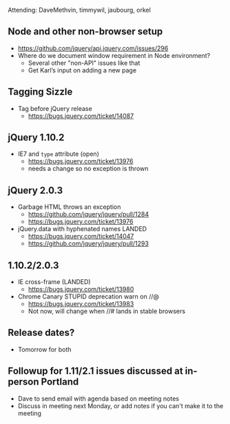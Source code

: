 Attending: DaveMethvin, timmywil, jaubourg, orkel

## Node and other non-browser setup
* https://github.com/jquery/api.jquery.com/issues/296
* Where do we document window requirement in Node environment?
  - Several other "non-API" issues like that
  - Get Karl’s input on adding a new page

## Tagging Sizzle
* Tag before jQuery release
  - https://bugs.jquery.com/ticket/14087

## jQuery 1.10.2
* IE7 and `type` attribute (open)
  - https://bugs.jquery.com/ticket/13976
  - needs a change so no exception is thrown

## jQuery 2.0.3
* Garbage HTML throws an exception
  - https://github.com/jquery/jquery/pull/1284
  - https://bugs.jquery.com/ticket/13976
* jQuery.data with hyphenated names LANDED
  - https://bugs.jquery.com/ticket/14047
  - https://github.com/jquery/jquery/pull/1293

## 1.10.2/2.0.3
* IE cross-frame (LANDED)
  - https://bugs.jquery.com/ticket/13980 
* Chrome Canary STUPID deprecation warn on //@
  - https://bugs.jquery.com/ticket/13983
  - Not now, will change when //# lands in stable browsers

## Release dates?
* Tomorrow for both

## Followup for 1.11/2.1 issues discussed at in-person Portland
* Dave to send email with agenda based on meeting notes
* Discuss in meeting next Monday, or add notes if you can't make it to the meeting
